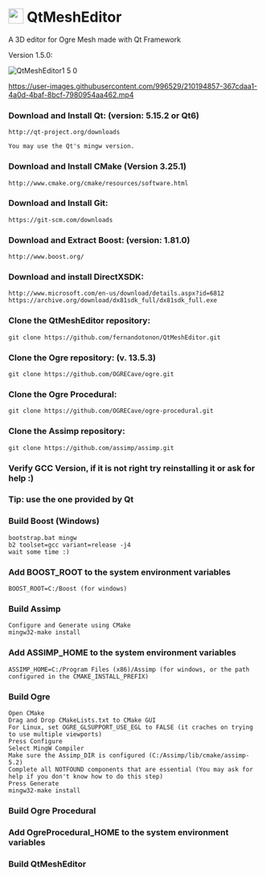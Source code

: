 
# <img width=30 align="top" src="https://user-images.githubusercontent.com/996529/209745977-7b797223-46ce-4bce-aa70-707a88f2aaf2.png"> QtMeshEditor
A 3D editor for Ogre Mesh made with Qt Framework

Version 1.5.0:

![QtMeshEditor1 5 0](https://user-images.githubusercontent.com/996529/210196572-7b49da4c-c5db-406d-9ab4-7fa20bacb6ae.gif)

https://user-images.githubusercontent.com/996529/210194857-367cdaa1-4a0d-4baf-8bcf-7980954aa462.mp4


### Download and Install Qt: (version: 5.15.2 or Qt6)
	http://qt-project.org/downloads

	You may use the Qt's mingw version.

### Download and Install CMake (Version 3.25.1)
	http://www.cmake.org/cmake/resources/software.html

### Download and Install Git:
	https://git-scm.com/downloads

### Download and Extract Boost: (version: 1.81.0)
	http://www.boost.org/

### Download and install DirectXSDK:
	http://www.microsoft.com/en-us/download/details.aspx?id=6812
	https://archive.org/download/dx81sdk_full/dx81sdk_full.exe

### Clone the QtMeshEditor repository:
	git clone https://github.com/fernandotonon/QtMeshEditor.git

### Clone the Ogre repository: (v. 13.5.3)
	git clone https://github.com/OGRECave/ogre.git

### Clone the Ogre Procedural:
	git clone https://github.com/OGRECave/ogre-procedural.git

### Clone the Assimp repository:
	git clone https://github.com/assimp/assimp.git


### Verify GCC Version, if it is not right try reinstalling it or ask for help :)
### Tip: use the one provided by Qt

### Build Boost (Windows)
	bootstrap.bat mingw
	b2 toolset=gcc variant=release -j4
	wait some time :)

### Add BOOST_ROOT to the system environment variables
	BOOST_ROOT=C:/Boost (for windows)

### Build Assimp
	Configure and Generate using CMake
	mingw32-make install

### Add ASSIMP_HOME to the system environment variables
	ASSIMP_HOME=C:/Program Files (x86)/Assimp (for windows, or the path configured in the CMAKE_INSTALL_PREFIX)	

### Build Ogre
	Open CMake
	Drag and Drop CMakeLists.txt to CMake GUI
	For Linux, set OGRE_GLSUPPORT_USE_EGL to FALSE (it craches on trying to use multiple viewports)
	Press Configure
	Select MingW Compiler
	Make sure the Assimp_DIR is configured (C:/Assimp/lib/cmake/assimp-5.2)
	Complete all NOTFOUND components that are essential (You may ask for help if you don't know how to do this step)
	Press Generate
	mingw32-make install

### Build Ogre Procedural

### Add OgreProcedural_HOME to the system environment variables

### Build QtMeshEditor
